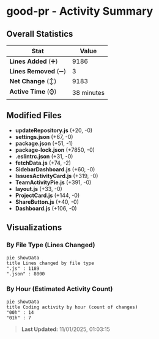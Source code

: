 # good-pr - Activity Summary 

## Overall Statistics

| Stat                   | Value                                                             |
| ---------------------- | ----------------------------------------------------------------- |
| **Lines Added** (➕)   | 9186                                          |
| **Lines Removed** (➖) | 3                                        |
| **Net Change** (↕)    | 9183                |
| **Active Time** (⌚)   | 38 minutes |


## Modified Files
- **updateRepository.js** (+20, -0)
- **settings.json** (+67, -0)
- **package.json** (+51, -1)
- **package-lock.json** (+7850, -0)
- **.eslintrc.json** (+31, -0)
- **fetchData.js** (+74, -2)
- **SidebarDashboard.js** (+60, -0)
- **IssuesActivityCard.js** (+319, -0)
- **TeamActivityPie.js** (+391, -0)
- **layout.js** (+33, -0)
- **ProjectCard.js** (+144, -0)
- **ShareButton.js** (+40, -0)
- **Dashboard.js** (+106, -0)

## Visualizations

### By File Type (Lines Changed)

```mermaid
pie showData
title Lines changed by file type
".js" : 1189
".json" : 8000
```

### By Hour (Estimated Activity Count)

```mermaid
pie showData
title Coding activity by hour (count of changes)
"00h" : 14
"01h" : 7
```


> **Last Updated:** 11/01/2025, 01:03:15